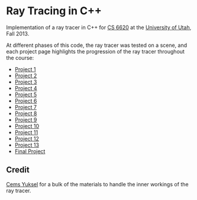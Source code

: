 Ray Tracing in C++
==================

Implementation of a ray tracer in C++ for [CS 6620](http://www.cemyuksel.com/courses/utah/cs6620/) at the [University of Utah](http://www.utah.edu/), Fall 2013.

At different phases of this code, the ray tracer was tested on a scene, and each project page highlights the progression of the ray tracer throughout the course:

  - [Project 1](prj1.html)
  - [Project 2](prj2.html)
  - [Project 3](prj3.html)
  - [Project 4](prj4.html)
  - [Project 5](prj5.html)
  - [Project 6](prj6.html)
  - [Project 7](prj7.html)
  - [Project 8](prj8.html)
  - [Project 9](prj9.html)
  - [Project 10](prj10.html)
  - [Project 11](prj11.html)
  - [Project 12](prj12.html)
  - [Project 13](prj13.html)
  - [Final Project](prj14.html)


Credit
------

[Cems Yuksel](http://www.cemyuksel.com/) for a bulk of the materials to handle the inner workings of the ray tracer.
